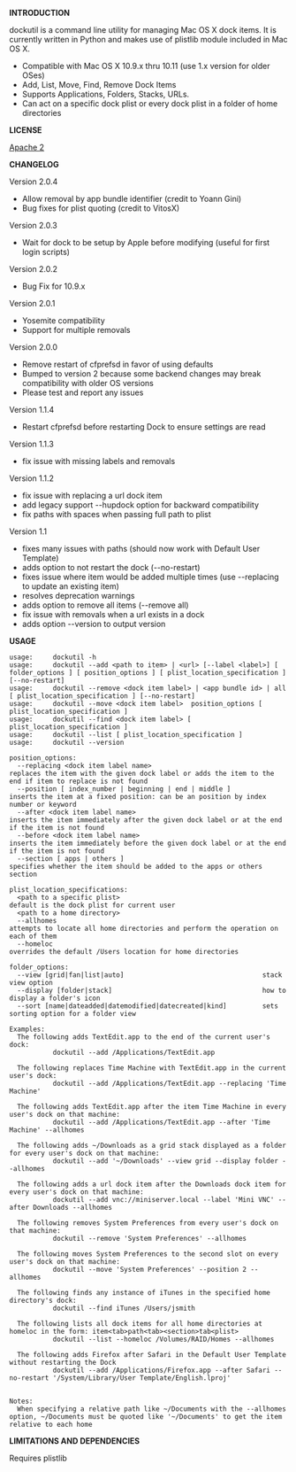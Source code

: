 **INTRODUCTION**

dockutil is a command line utility for managing Mac OS X dock items.
It is currently written in Python and makes use of plistlib module included in Mac OS X.
- Compatible with Mac OS X 10.9.x thru 10.11 (use 1.x version for older
  OSes)
- Add, List, Move, Find, Remove Dock Items
- Supports Applications, Folders, Stacks, URLs. 
- Can act on a specific dock plist or every dock plist in a folder of home directories

**LICENSE**

[Apache 2](http://www.apache.org/licenses/LICENSE-2.0)

**CHANGELOG**

Version 2.0.4
- Allow removal by app bundle identifier (credit to Yoann Gini)
- Bug fixes for plist quoting (credit to VitosX)

Version 2.0.3
- Wait for dock to be setup by Apple before modifying (useful for first login scripts)

Version 2.0.2
- Bug Fix for 10.9.x

Version 2.0.1

- Yosemite compatibility
- Support for multiple removals

Version 2.0.0

- Remove restart of cfprefsd in favor of using defaults
- Bumped to version 2 because some backend changes may break compatibility with older OS versions
- Please test and report any issues

Version 1.1.4

- Restart cfprefsd before restarting Dock to ensure settings are read

Version 1.1.3

- fix issue with missing labels and removals

Version 1.1.2

- fix issue with replacing a url dock item
- add legacy support --hupdock option for backward compatibility
- fix paths with spaces when passing full path to plist


Version 1.1

- fixes many issues with paths (should now work with Default User Template)
- adds option to not restart the dock (--no-restart)
- fixes issue where item would be added multiple times
(use --replacing to update an existing item)
- resolves deprecation warnings
- adds option to remove all items (--remove all)
- fix issue with removals when a url exists in a dock
- adds option --version to output version


**USAGE**

    usage:     dockutil -h
    usage:     dockutil --add <path to item> | <url> [--label <label>] [ folder_options ] [ position_options ] [ plist_location_specification ] [--no-restart]
    usage:     dockutil --remove <dock item label> | <app bundle id> | all [ plist_location_specification ] [--no-restart]
    usage:     dockutil --move <dock item label>  position_options [ plist_location_specification ]
    usage:     dockutil --find <dock item label> [ plist_location_specification ]
    usage:     dockutil --list [ plist_location_specification ]
    usage:     dockutil --version

    position_options:
      --replacing <dock item label name>                            replaces the item with the given dock label or adds the item to the end if item to replace is not found
      --position [ index_number | beginning | end | middle ]        inserts the item at a fixed position: can be an position by index number or keyword
      --after <dock item label name>                                inserts the item immediately after the given dock label or at the end if the item is not found
      --before <dock item label name>                               inserts the item immediately before the given dock label or at the end if the item is not found
      --section [ apps | others ]                                   specifies whether the item should be added to the apps or others section

    plist_location_specifications:
      <path to a specific plist>                                    default is the dock plist for current user
      <path to a home directory>
      --allhomes                                                    attempts to locate all home directories and perform the operation on each of them
      --homeloc                                                     overrides the default /Users location for home directories

    folder_options:
      --view [grid|fan|list|auto]                                   stack view option
      --display [folder|stack]                                      how to display a folder's icon
      --sort [name|dateadded|datemodified|datecreated|kind]         sets sorting option for a folder view

    Examples:
      The following adds TextEdit.app to the end of the current user's dock:
               dockutil --add /Applications/TextEdit.app

      The following replaces Time Machine with TextEdit.app in the current user's dock:
               dockutil --add /Applications/TextEdit.app --replacing 'Time Machine'

      The following adds TextEdit.app after the item Time Machine in every user's dock on that machine:
               dockutil --add /Applications/TextEdit.app --after 'Time Machine' --allhomes

      The following adds ~/Downloads as a grid stack displayed as a folder for every user's dock on that machine:
               dockutil --add '~/Downloads' --view grid --display folder --allhomes

      The following adds a url dock item after the Downloads dock item for every user's dock on that machine:
               dockutil --add vnc://miniserver.local --label 'Mini VNC' --after Downloads --allhomes

      The following removes System Preferences from every user's dock on that machine:
               dockutil --remove 'System Preferences' --allhomes

      The following moves System Preferences to the second slot on every user's dock on that machine:
               dockutil --move 'System Preferences' --position 2 --allhomes

      The following finds any instance of iTunes in the specified home directory's dock:
               dockutil --find iTunes /Users/jsmith

      The following lists all dock items for all home directories at homeloc in the form: item<tab>path<tab><section>tab<plist>
               dockutil --list --homeloc /Volumes/RAID/Homes --allhomes

      The following adds Firefox after Safari in the Default User Template without restarting the Dock
               dockutil --add /Applications/Firefox.app --after Safari --no-restart '/System/Library/User Template/English.lproj'


    Notes:
      When specifying a relative path like ~/Documents with the --allhomes option, ~/Documents must be quoted like '~/Documents' to get the item relative to each home



**LIMITATIONS AND DEPENDENCIES**

Requires plistlib

